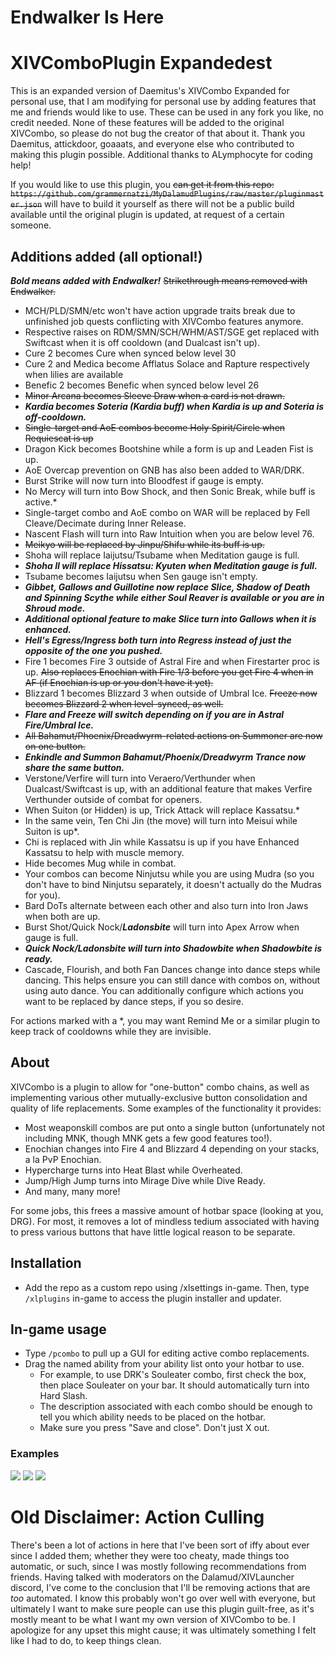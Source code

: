 # Endwalker Is Here

# XIVComboPlugin Expandedest
This is an expanded version of Daemitus's XIVCombo Expanded for personal use, that I am modifying for personal use by adding features that me and friends would like to use. These can be used in any fork you like, no credit needed. None of these features will be added to the original XIVCombo, so please do not bug the creator of that about it. Thank you Daemitus, attickdoor, goaaats, and everyone else who contributed to making this plugin possible. Additional thanks to ALymphocyte for coding help!

If you would like to use this plugin, you ~~can get it from this repo: `https://github.com/grammernatzi/MyDalamudPlugins/raw/master/pluginmaster.json`~~ will have to build it yourself as there will not be a public build available until the original plugin is updated, at request of a certain someone.

## Additions added (all optional!)

***Bold means added with Endwalker!***
~~Strikethrough means removed with Endwalker.~~

* MCH/PLD/SMN/etc won't have action upgrade traits break due to unfinished job quests conflicting with XIVCombo features anymore.
* Respective raises on RDM/SMN/SCH/WHM/AST/SGE get replaced with Swiftcast when it is off cooldown (and Dualcast isn't up).
* Cure 2 becomes Cure when synced below level 30
* Cure 2 and Medica become Afflatus Solace and Rapture respectively when lilies are available
* Benefic 2 becomes Benefic when synced below level 26
* ~~Minor Arcana becomes Sleeve Draw when a card is not drawn.~~
* ***Kardia becomes Soteria (Kardia buff) when Kardia is up and Soteria is off-cooldown.***
* ~~Single-target and AoE combos become Holy Spirit/Circle when Requiescat is up~~
* Dragon Kick becomes Bootshine while a form is up and Leaden Fist is up.
* AoE Overcap prevention on GNB has also been added to WAR/DRK.
* Burst Strike will now turn into Bloodfest if gauge is empty.
* No Mercy will turn into Bow Shock, and then Sonic Break, while buff is active.*
* Single-target combo and AoE combo on WAR will be replaced by Fell Cleave/Decimate during Inner Release.
* Nascent Flash will turn into Raw Intuition when you are below level 76.
* ~~Meikyo will be replaced by Jinpu/Shifu while its buff is up.~~
* Shoha will replace Iaijutsu/Tsubame when Meditation gauge is full.
* ***Shoha II will replace Hissatsu: Kyuten when Meditation gauge is full.***
* Tsubame becomes Iaijutsu when Sen gauge isn't empty.
* ***Gibbet, Gallows and Guillotine now replace Slice, Shadow of Death and Spinning Scythe while either Soul Reaver is available or you are in Shroud mode.***
* ***Additional optional feature to make Slice turn into Gallows when it is enhanced.***
* ***Hell's Egress/Ingress both turn into Regress instead of just the opposite of the one you pushed.***
* Fire 1 becomes Fire 3 outside of Astral Fire and when Firestarter proc is up. ~~Also replaces Enochian with Fire 1/3 before you get Fire 4 when in AF (if Enochian is up or you don't have it yet).~~
* Blizzard 1 becomes Blizzard 3 when outside of Umbral Ice. ~~Freeze now becomes Blizzard 2 when level-synced, as well.~~
* ***Flare and Freeze will switch depending on if you are in Astral Fire/Umbral Ice.***
* ~~All Bahamut/Phoenix/Dreadwyrm-related actions on Summoner are now on one button.~~
* ***Enkindle and Summon Bahamut/Phoenix/Dreadwyrm Trance now share the same button.***
* Verstone/Verfire will turn into Veraero/Verthunder when Dualcast/Swiftcast is up, with an additional feature that makes Verfire Verthunder outside of combat for openers.
* When Suiton (or Hidden) is up, Trick Attack will replace Kassatsu.*
* In the same vein, Ten Chi Jin (the move) will turn into Meisui while Suiton is up*.
* Chi is replaced with Jin while Kassatsu is up if you have Enhanced Kassatsu to help with muscle memory.
* Hide becomes Mug while in combat.
* Your combos can become Ninjutsu while you are using Mudra (so you don't have to bind Ninjutsu separately, it doesn't actually do the Mudras for you).
* Bard DoTs alternate between each other and also turn into Iron Jaws when both are up.
* Burst Shot/Quick Nock/***Ladonsbite*** will turn into Apex Arrow when gauge is full.
* ***Quick Nock/Ladonsbite will turn into Shadowbite when Shadowbite is ready.***
* Cascade, Flourish, and both Fan Dances change into dance steps while dancing. This helps ensure you can still dance with combos on, without using auto dance. You can additionally configure which actions you want to be replaced by dance steps, if you so desire.

For actions marked with a *, you may want Remind Me or a similar plugin to keep track of cooldowns while they are invisible.

## About
XIVCombo is a plugin to allow for "one-button" combo chains, as well as implementing various other mutually-exclusive button consolidation and quality of life replacements. Some examples of the functionality it provides:
* Most weaponskill combos are put onto a single button (unfortunately not including MNK, though MNK gets a few good features too!).
* Enochian changes into Fire 4 and Blizzard 4 depending on your stacks, a la PvP Enochian.
* Hypercharge turns into Heat Blast while Overheated.
* Jump/High Jump turns into Mirage Dive while Dive Ready.
* And many, many more!

For some jobs, this frees a massive amount of hotbar space (looking at you, DRG). For most, it removes a lot of mindless tedium associated with having to press various buttons that have little logical reason to be separate.

## Installation
* Add the repo as a custom repo using /xlsettings in-game. Then, type `/xlplugins` in-game to access the plugin installer and updater. 

## In-game usage
* Type `/pcombo` to pull up a GUI for editing active combo replacements.
* Drag the named ability from your ability list onto your hotbar to use.
  * For example, to use DRK's Souleater combo, first check the box, then place Souleater on your bar. It should automatically turn into Hard Slash.
  * The description associated with each combo should be enough to tell you which ability needs to be placed on the hotbar.
  * Make sure you press "Save and close". Don't just X out.
### Examples
![](https://github.com/attickdoor/xivcomboplugin/raw/master/res/souleater_combo.gif)
![](https://github.com/attickdoor/xivcomboplugin/raw/master/res/hypercharge_heat_blast.gif)
![](https://github.com/attickdoor/xivcomboplugin/raw/master/res/eno_swap.gif)


# Old Disclaimer: Action Culling

There's been a lot of actions in here that I've been sort of iffy about ever since I added them; whether they were too cheaty, made things too automatic, or such, since I was mostly following recommendations from friends.
Having talked with moderators on the Dalamud/XIVLauncher discord, I've come to the conclusion that I'll be removing actions that are *too* automated. I know this probably won't go over well with everyone, but ultimately I want to make sure people can use this plugin guilt-free, as it's mostly meant to be what I want my own version of XIVCombo to be.
I apologize for any upset this might cause; it was ultimately something I felt like I had to do, to keep things clean.
